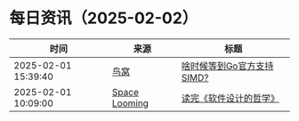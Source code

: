 ﻿# 每日资讯（2025-02-02）

|时间|来源|标题|
|---|---|---|
|2025-02-01 15:39:40|[鸟窝](https://colobu.com/atom.xml)|[啥时候等到Go官方支持SIMD?](https://colobu.com/2025/02/01/the-state-of-simd-in-go/)|
|2025-02-01 10:09:00|[Space Looming](http://yibie.github.io/index.xml)|[读完《软件设计的哲学》](https://www.gtdstudy.com/posts/finishing-reading-the-philosophy-of-software-design/)|
